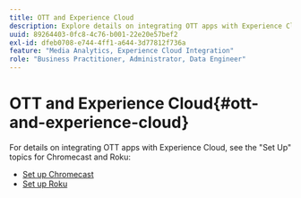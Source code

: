 ```yaml
---
title: OTT and Experience Cloud
description: Explore details on integrating OTT apps with Experience Cloud.
uuid: 89264403-0fc8-4c76-b001-22e20e57bef2
exl-id: dfeb0708-e744-4ff1-a644-3d77812f736a
feature: "Media Analytics, Experience Cloud Integration"
role: "Business Practitioner, Administrator, Data Engineer"
---
```

# OTT and Experience Cloud{#ott-and-experience-cloud}

For details on integrating OTT apps with Experience Cloud, see the "Set Up" topics for Chromecast and Roku:

* [Set up Chromecast](/help/sdk-implement/setup/set-up-chromecast.md)
* [Set up Roku](/help/sdk-implement/setup/set-up-roku.md)
